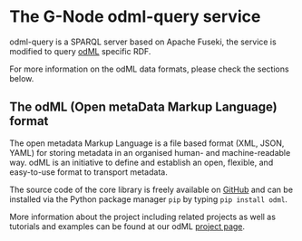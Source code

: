 # The G-Node odml-query service

odml-query is a SPARQL server based on Apache Fuseki, the service is modified to query 
[odML](https://g-node.github.io/python-odml/) specific RDF.  

For more information on the odML data formats, please check the sections below.

## The odML (Open metaData Markup Language) format

The open metadata Markup Language is a file based format (XML, JSON, YAML) for storing
metadata in an organised human- and machine-readable way. odML is an initiative to define
and establish an open, flexible, and easy-to-use format to transport metadata.

The source code of the core library is freely available on 
[GitHub](https://github.com/G-Node/python-odml) and can be installed via the 
Python package manager `pip` by typing `pip install odml`.

More information about the project including related projects as well as tutorials and
examples can be found at our odML [project page](https://g-node.github.io/python-odml/).
